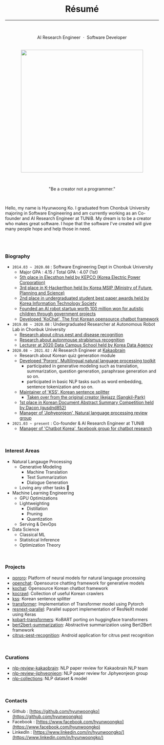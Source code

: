 <div align=center>

# Résumé 

----

<br>

AI Research Engineer ㆍ Software Developer <br><br>

<img width=400 src="https://avatars3.githubusercontent.com/u/38183241?s=460&u=bda10be940252ef4f36d945d5fc369f4a6b6b51f&v=4"> <br>

<br>

"Be a creator not a programmer." 

</div>

<br>

<div align=left>
  
Hello, my name is Hyunwoong Ko. I graduated from Chonbuk University majoring in Software Engineering and am currently working as an Co-founder and AI Research Engineer at TUNiB. My dream is to be a creator who makes great software. I hope that the software I've created will give many people hope and help those in need.

<br>
<br>

### Biography
- `2014.03 ~ 2020.08` : Software Engineering Dept in Chonbuk University
  - Major GPA : 4.15 / Total GPA : 4.07 (1st)
  - [5th place in Elecsthon held by KEPCO (Korea Electric Power Corporation)](https://blog.kepco.co.kr/1310)
  - [3rd place in K-Hackerthon held by Korea MSIP (Ministry of Future, Planning and Science)](https://newsis.com/view/?id=NISX20181108_0000467462&cID=10808&pID=10800)
  - [2nd place in undergraduated student best paper awards held by Korea Information Technology Society](http://www.todayan.com/news/articleView.html?idxno=230207)
  - [Founded an AI robot startup worth 100 million won for autistic children through government projects](https://github.com/hyunwoongko/social-robot-bao)
  - [Developed 'KoChat', The first Korean opensource chatbot framework](https://github.com/hyunwoongko/kochat)
- `2019.08 ~ 2020.08` : Undergraduated Researcher at Autonomous Robot Lab in Chonbuk University
  - [Research about citrus pest and disease recognition](https://github.com/hyunwoongko/citrus-pest-disease-recognition)
  - [Research about autonmouse strabismus recognition](https://github.com/hyunwoongko/strabismus-recognition)
  - [Lecturer at 2020 Data Campus School held by Korea Data Agency](https://github.com/hyunwoongko/bigdata-lecture)
- `2020.08 ~ 2021.02` : AI Research Engineer at [Kakaobrain](https://github.com/kakaobrain)
  - Research about Korean quiz generation module
  - [Developed 'Pororo', Multilingual natural language processing toolkit](https://github.com/kakaobrain/pororo)
    - participated in generative modeling such as translation, summarization, question generation, paraphrase generation and so on.
    - participated in basic NLP tasks such as word embedding, sentence tokenization and so on.
  - [Maintainer of 'KSS', Korean sentence splitter](https://github.com/hyunwoongko/kss)
    - [Taken over from the original creator likejazz (Sangkil-Park)](https://github.com/likejazz/korean-sentence-splitter)
  - [1st place in Korean Document Abstract Summary Competition held by Dacon (gusdnd852)](https://dacon.io/competitions/official/235673/leaderboard/)
  - [Manager of 'Jiphyeonjeon', Natural language processing review group](https://github.com/jiphyeonjeon/nlp-review)
- `2021.03 ~ present` : Co-founder & AI Research Engineer at TUNiB
  - [Manager of 'Chatbot Korea', facebook group for chatbot research](facebook.com/groups/ChatbotDevKR)
<br>

### Interest Areas
- Natural Langauge Processing
  - Generative Modeling
    - Machine Translation
    - Text Summarization
    - Dialogue Generation
  - Loving any other tasks 🥰
- Machine Learning Engineering
  - GPU Optimizations
  - Lightweighting
    - Distillation
    - Pruning
    - Quantization
  - Serving & DevOps
- Data Science
  - Classical ML
  - Statistical Inference
  - Optimization Theory
  
<br>

### Projects
- [pororo](https://github.com/kakaobrain/pororo): Platform of neural models for natural language processing
- [openchat](https://github.com/hyunwoongko/openchat): Opensource chatting framework for generative models
- [kochat](https://github.com/hyunwoongko/kochat): Opensource Korean chatbot framework
- [kocrawl](https://github.com/hyunwoongko/kocrawl): Collection of useful Korean crawlers
- [kss](https://github.com/hyunwoongko/kss): Korean sentence splitter
- [transformer](https://github.com/hyunwoongko/transformer): Implementation of Transformer model using Pytorch
- [resnext-parallel](https://github.com/hyunwoongko/resnext-parallel): Parallel support implementation of ResNeXt model using Keras
- [kobart-transformers](https://github.com/hyunwoongko/kobart-transformers): KoBART porting on huggingface transformers
- [bert2bert-summarization](https://github.com/hyunwoongko/bert2bert-summarization): Abstractive summarization using Bert2Bert framework
- [citrus-pest-recognition](https://github.com/hyunwoongko/citrus-pest-disease-recognition): Android application for citrus pest recognition

<br>

### Curations
- [nlp-review-kakaobrain](https://github.com/kakaobrain/nlp-paper-reading): NLP paper review for Kakaobrain NLP team
- [nlp-review-jiphyeonjeon](https://github.com/jiphyeonjeon/nlp-review): NLP paper review for Jiphyeonjeon group
- [nlp-collections](https://github.com/hyunwoongko/nlp-collections): NLP dataset & model

<br>

### Contacts
- Github : [https://github.com/hyunwoongko](https://github.com/hyunwoongko)
- Facebook : [https://www.facebook.com/hyunwoongko](https://www.facebook.com/hyunwoongko)
- LinkedIn : [https://www.linkedin.com/in/hyunwoongko/](https://www.linkedin.com/in/hyunwoongko/)

</div>
